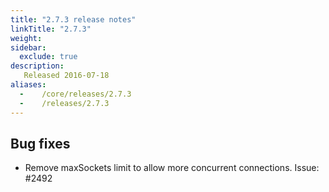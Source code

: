 ```yaml
---
title: "2.7.3 release notes"
linkTitle: "2.7.3"
weight:
sidebar:
  exclude: true
description:
   Released 2016-07-18
aliases:
  -    /core/releases/2.7.3
  -    /releases/2.7.3
---
```


## Bug fixes

- Remove maxSockets limit to allow more concurrent connections. Issue: #2492
